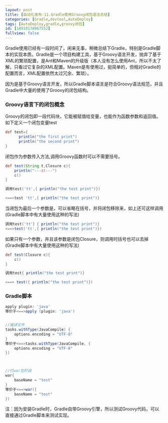 ```yaml
---
layout: post
title: [自动化发布-11.Gradle使用Groovy闭包语法总结]
categories: [Gradle,devtool,AutoDeploy]
tags: [AutoDeploy,gradle,groovy闭包]
id: [18910178967552]
fullview: false
---
```

Gradle使用已经有一段时间了，闲来无事，稍微总结下Gradle，特别是Gradle脚本的实现本质。Gradle是一个项目构建工具，基于Groovy语言开发，抛弃了基于XML的繁琐配置，是Ant和Maven的升级版（本人没有怎么使用Ant，所以不太了解，只看过它复杂的XML配置。Maven是有使用过，挺简单的，但相对Gradle的配置而言，XML配置依然太过冗余、繁琐）。

因为是基于Groovy语言开发，所以Gradle脚本语言是符合Groovy语法规范，并且Gradle中大量的使用了Groovy的闭包结构。

### Groovy语言下的闭包概念

Groovy的闭包即一段代码块，它能被赋值给变量，也能作为函数参数和返回值。如下定义一个闭包变量test
```groovy
def test={
      println("the first print")
      println("the second print")
}
```

闭包作为参数传入方法,调用Groovy函数时可以不需要括号。
```groovy
def test(String t,Closure c){
	println("---$t---")
	c()
}

调用test('tt',{ println("the test print")})

<==>test 'tt',{ println("the test print")}
```

当闭包为最后一个参数是，可以省略在括号，并将闭包移除来，如上还可这样调用(Gradle脚本中有大量使用这种的写法)
```groovy
调用test('tt'）{ println("the test print")}
<==>test('tt',{ println("the test print")})
```

如果只有一个参数，并且该参数是闭包Closure，则调用时括号也可以去掉(Gradle脚本中有大量使用这种的写法)
```groovy
def test(Closure c){
    c()
}

调用test{ println("the test print")} 

<==> test({ println("the test print")})
```

### Gradle脚本

```gradle
apply plugin: 'java'
等价于<==>apply (plugin: 'java')


//编译文件
tasks.withType(JavaCompile) {
	options.encoding = "UTF-8"
}
等价于<==>tasks.withType(JavaCompile, {
	options.encoding = "UTF-8"
})



//打war包阶段
war{
	baseName = "test"
}
等价于<==>war({
	baseName = "test"
})
```

注：因为安装Gradle时，Gradle自带Groovy引擎，所以测试Groovy代码，可以直接通过Gradle脚本来测试实现。
